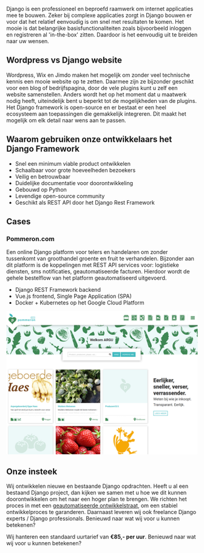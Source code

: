 Django is een professioneel en beproefd raamwerk om internet applicaties mee te bouwen.
Zeker bij complexe applicaties zorgt in Django bouwen er voor dat het relatief eenvoudig is om snel met resultaten te komen.
Het mooie is dat belangrijke basisfunctionaliteiten zoals bijvoorbeeld inloggen 
en registreren al 'in-the-box' zitten. Daardoor is het eenvoudig uit te breiden naar uw wensen.

## Wordpress vs Django website
Wordpress, Wix en Jimdo maken het mogelijk om zonder veel technische kennis een mooie website op te zetten.
Daarmee zijn ze bijzonder geschikt voor een blog of bedrijfspagina, door de vele plugins kunt u zelf een website samenstellen.
Anders wordt het op het moment dat u maatwerk nodig heeft, uiteindelijk bent u beperkt tot de mogelijkheden van de plugins.
Het Django framework is open-source en er bestaat er een heel ecosysteem aan toepassingen die gemakkelijk integreren.
Dit maakt het mogelijk om elk detail naar wens aan te passen.

## Waarom gebruiken onze ontwikkelaars het Django Framework
- Snel een minimum viable product ontwikkelen
- Schaalbaar voor grote hoeveelheden bezoekers
- Veilig en betrouwbaar
- Duidelijke documentatie voor doorontwikkeling
- Gebouwd op Python
- Levendige open-source community
- Geschikt als REST API door het Django Rest Framework

## Cases
### Pommeron.com
Een online Django platform voor telers en handelaren om zonder tussenkomt van groothandel groente en fruit te verhandelen.
Bijzonder aan dit platform is de koppelingen met REST API services voor: logistieke diensten, sms notificaties, geautomatiseerde facturen.
Hierdoor wordt de gehele bestelflow van het platform geautomatiseerd uitgevoerd.

- Django REST Framework backend
- Vue.js frontend, Single Page Application (SPA)
- Docker + Kubernetes op het Google Cloud Platform

![Pommeron.com](/img/cases/pommeron.png "Pommeron versmarkt")

## Onze insteek
Wij ontwikkelen nieuwe en bestaande Django opdrachten. Heeft u al een bestaand Django project, dan kijken we samen met u
hoe we dit kunnen doorontwikkelen om het naar een hoger plan te brengen. We richten het proces in met een 
[geautomatiseerde ontwikkelstraat](/nl/continuous-integration), om een stabiel ontwikkelproces te garanderen. 
Daarnaast leveren wij ook freelance Django experts / Django professionals. Benieuwd naar wat wij voor u kunnen betekenen?

Wij hanteren een standaard uurtarief van **&euro;85,- per uur**. Benieuwd naar wat wij voor u kunnen betekenen?
